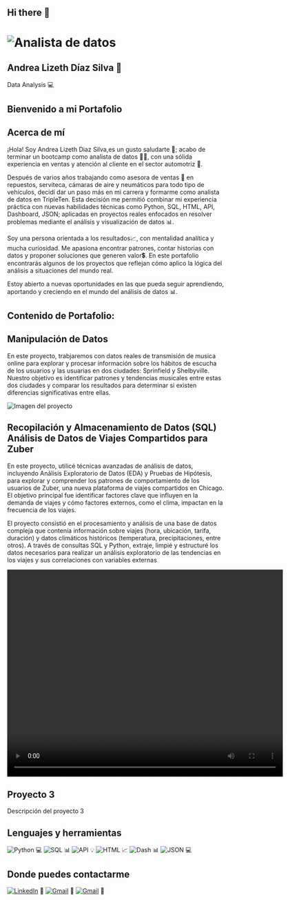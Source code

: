 ## Hi there 👋

<!--
**andra96silva/andra96silva** is a ✨ _special_ ✨ repository because its `README.md` (this file) appears on your GitHub profile. -->

# <img src="WhatsApp Image 2025-04-14 at 7.02.01 PM.jpeg" alt="Analista de datos">
## Andrea Lizeth Díaz Silva 👋
Data Analysis 💻
## Bienvenido a mi Portafolio
## Acerca de mí
¡Hola! Soy Andrea Lizeth Diaz Silva,es un gusto saludarte 🙂; acabo de terminar un bootcamp como analista de datos 👩‍🎓, con una sólida experiencia en ventas y atención al cliente en el sector automotriz 🚗.

Después de varios años trabajando como asesora de ventas 👜 en repuestos, serviteca, cámaras de aire y neumáticos para todo tipo de vehículos, decidí dar un paso más en mi carrera y formarme como analista de datos en TripleTen. Esta decisión me permitió combinar mi experiencia práctica con nuevas habilidades técnicas como Python, SQL, HTML, API, Dashboard, JSON; aplicadas en proyectos reales enfocados en resolver problemas mediante el análisis y visualización de datos 📊.

Soy una persona orientada a los resultados📈, con mentalidad analítica y mucha curiosidad. Me apasiona encontrar patrones, contar historias con datos y proponer soluciones que generen valor💲. En este portafolio encontrarás algunos de los proyectos que reflejan cómo aplico la lógica del análisis a situaciones del mundo real.

Estoy abierto a nuevas oportunidades en las que pueda seguir aprendiendo, aportando y creciendo en el mundo del análisis de datos 📊.





## Contenido de Portafolio:
<div class="contenedor">
  <div class="columna">
    <h2>Manipulación de Datos</h2>
    <p>En este proyecto, trabjaremos con datos reales de transmisión de musica online para explorar y procesar información sobre los hábitos de escucha de los usuarios y las usuarias en dos ciudades: Sprinfield y Shelbyville. Nuestro objetivo es identificar patrones y tendencias musicales entre estas dos ciudades y comparar los resultados para determinar si existen diferencias significativas entre ellas.</p>
      <img src="imagen-del-proyecto.jpg" alt="Imagen del proyecto">
  </div>
  <div class="columna">
    <h2>Recopilación y Almacenamiento de Datos (SQL)
Análisis de Datos de Viajes Compartidos para Zuber</h2>
    <p>En este proyecto, utilicé técnicas avanzadas de análisis de datos, incluyendo Análisis Exploratorio de Datos (EDA) y Pruebas de Hipótesis, para explorar y comprender los patrones de comportamiento de los usuarios de Zuber, una nueva plataforma de viajes compartidos en Chicago. El objetivo principal fue identificar factores clave que influyen en la demanda de viajes y cómo factores externos, como el clima, impactan en la frecuencia de los viajes.

El proyecto consistió en el procesamiento y análisis de una base de datos compleja que contenía información sobre viajes (hora, ubicación, tarifa, duración) y datos climáticos históricos (temperatura, precipitaciones, entre otros). A través de consultas SQL y Python, extraje, limpié y estructuré los datos necesarios para realizar un análisis exploratorio de las tendencias en los viajes y sus correlaciones con variables externas</p>
<video width="640" height="480" controls>
    <source src="https://example.com/video.mp4" type="video/mp4">
    Tu navegador no soporta la etiqueta de video.
  </video>
  </div>
  <div class="columna">
    <h2>Proyecto 3</h2>
    <p>Descripción del proyecto 3</p>
  </div>
</div>











## Lenguajes y herramientas
![Python](https://img.shields.io/badge/Python-3776AB?style=for-the-badge&logo=python&logoColor=white) 💻
![SQL](https://img.shields.io/badge/SQL-CC2927?style=for-the-badge&logo=mysql&logoColor=white) 📊
![API](https://img.shields.io/badge/API-3776AB?style=for-the-badge&logo=api&logoColor=white) 💡
![HTML](https://img.shields.io/badge/HTML-E34F26?style=for-the-badge&logo=html5&logoColor=white) 📈
![Dash](https://img.shields.io/badge/Dash-008DE4?style=for-the-badge&logo=plotly&logoColor=white) 📊
![JSON](https://img.shields.io/badge/JSON-000000?style=for-the-badge&logo=json&logoColor=white) 💻
## Donde puedes contactarme
[![LinkedIn](https://img.shields.io/badge/LinkedIn-0077B5?style=for-the-badge&logo=linkedin&logoColor=white)](https://www.linkedin.com/in/andrea-lizeth-díaz-silva-b59834333) 👋
[![Gmail](https://img.shields.io/badge/Gmail-D14836?style=for-the-badge&logo=gmail&logoColor=white)](mailto:andrea96silvald@gmail.com) 📧
[![Gmail](https://img.shields.io/badge/Gmail-D14836?style=for-the-badge&logo=gmail&logoColor=white)](mailto:silvaandreina1005@gmail.com) 📧


